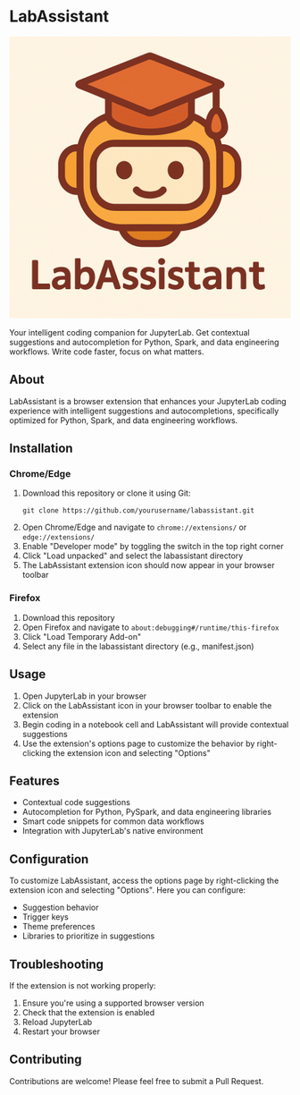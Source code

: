 # LabAssistant

<p align="center">
  <img src="icons/iconBig.png" alt="LabAssistant Logo"/>
</p>

Your intelligent coding companion for JupyterLab. Get contextual suggestions and autocompletion for Python, Spark, and data engineering workflows. Write code faster, focus on what matters.

## About

LabAssistant is a browser extension that enhances your JupyterLab coding experience with intelligent suggestions and autocompletions, specifically optimized for Python, Spark, and data engineering workflows.

## Installation

### Chrome/Edge

1. Download this repository or clone it using Git:
   ```
   git clone https://github.com/yourusername/labassistant.git
   ```
2. Open Chrome/Edge and navigate to `chrome://extensions/` or `edge://extensions/`
3. Enable "Developer mode" by toggling the switch in the top right corner
4. Click "Load unpacked" and select the labassistant directory
5. The LabAssistant extension icon should now appear in your browser toolbar

### Firefox

1. Download this repository
2. Open Firefox and navigate to `about:debugging#/runtime/this-firefox`
3. Click "Load Temporary Add-on"
4. Select any file in the labassistant directory (e.g., manifest.json)

## Usage

1. Open JupyterLab in your browser
2. Click on the LabAssistant icon in your browser toolbar to enable the extension
3. Begin coding in a notebook cell and LabAssistant will provide contextual suggestions
4. Use the extension's options page to customize the behavior by right-clicking the extension icon and selecting "Options"

## Features

- Contextual code suggestions
- Autocompletion for Python, PySpark, and data engineering libraries
- Smart code snippets for common data workflows
- Integration with JupyterLab's native environment

## Configuration

To customize LabAssistant, access the options page by right-clicking the extension icon and selecting "Options". Here you can configure:

- Suggestion behavior
- Trigger keys
- Theme preferences
- Libraries to prioritize in suggestions

## Troubleshooting

If the extension is not working properly:

1. Ensure you're using a supported browser version
2. Check that the extension is enabled
3. Reload JupyterLab
4. Restart your browser

## Contributing

Contributions are welcome! Please feel free to submit a Pull Request.
